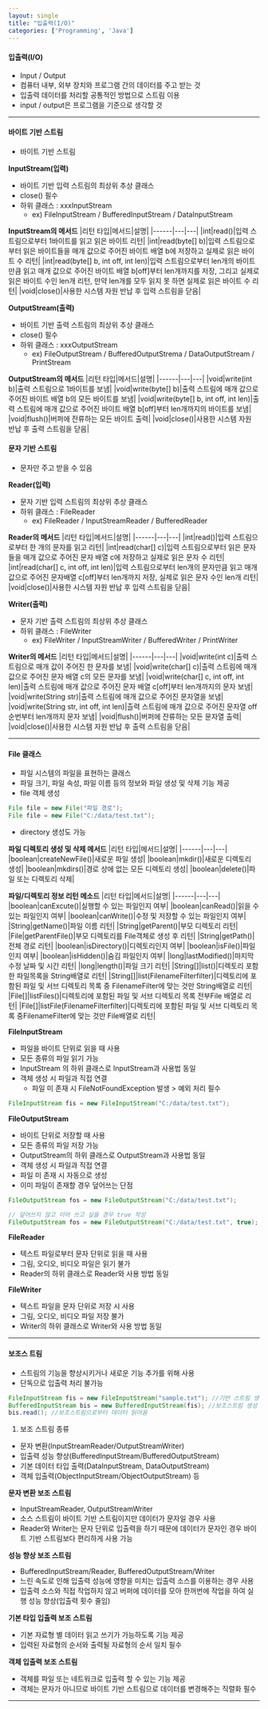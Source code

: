 ```yaml
---
layout: single
title: "입출력(I/O)"
categories: ['Programming', 'Java']
---
```

   
#### 입출력(I/O)
* Input / Output
* 컴퓨터 내부, 외부 장치와 프로그램 간의 데이터를 주고 받는 것
* 입출력 데이터를 처리할 공통적인 방법으로 스트림 이용
* input / output은 프로그램을 기준으로 생각할 것   
   
***
#### 바이트 기반 스트림
* 바이트 기반 스트림
   
**InputStream(입력)**
* 바이트 기반 입력 스트림의 최상위 추상 클래스
* close() 필수
* 하위 클래스 : xxxInputStream
    * ex) FileInputStream / BufferedInputStream / DataInputStream   
   
**InputStream의 메서드**
|리턴 타입|메서드|설명|
|------|---|---|
|int|read()|입력 스트림으로부터 1바이트를 읽고 읽은 바이트 리턴|
|int|read(byte[] b)|입력 스트림으로부터 읽은 바이트들을 매개 값으로 주어진 바이트 배열 b에 저장하고 실제로 읽은 바이트 수 리턴|
|int|read(byte[] b, int off, int len)|입력 스트림으로부터 len개의 바이트만큼 읽고 매개 값으로 주어진 바이트 배열 b[off]부터 len개까지를 저장, 그리고 실제로 읽은 바이트 수인 len개 리턴, 만약 len개를 모두 읽지 못 하면 실제로 읽은 바이트 수 리턴|
|void|close()|사용한 시스템 자원 반납 후 입력 스트림을 닫음|   
   
   
**OutputStream(출력)**
* 바이트 기반 출력 스트림의 최상위 추상 클래스
* close() 필수
* 하위 클래스 : xxxOutputStream
    * ex) FileOutputStream / BufferedOutputStrema / DataOutputStream / PrintStream
    
**OutputStream의 메서드**
|리턴 타입|메서드|설명|
|------|---|---|
|void|write(int b)|출력 스트림으로 1바이트를 보냄|
|void|write(byte[] b)|출력 스트림에 매개 값으로 주어진 바이트 배열 b의 모든 바이트를 보냄|
|void|write(byte[] b, int off, int len)|출력 스트림에 매개 값으로 주어진 바이트 배열 b[off]부터 len개까지의 바이트를 보냄|
|void|flush()|버퍼에 잔류하는 모든 바이트 출력|
|void|close()|사용한 시스템 자원 반납 후 출력 스트림을 닫음|
   
#### 문자 기반 스트림
* 문자만 주고 받을 수 있음   
   
**Reader(입력)**
* 문자 기반 입력 스트림의 최상위 추상 클래스
* 하위 클래스 : FileReader
    * ex) FileReader / InputStreamReader / BufferedReader
   
**Reader의 메서드**
|리턴 타입|메서드|설명|
|------|---|---|
|int|read()|입력 스트림으로부터 한 개의 문자를 읽고 리턴|
|int|read(char[] c)|입력 스트림으로부터 읽은 문자들을 매개 값으로 주어진 문자 배열 c에 저장하고 실제로 읽은 문자 수 리턴|
|int|read(char[] c, int off, int len)|입력 스트림으로부터 len개의 문자만큼 읽고 매개 값으로 주어진 문자배열 c[off]부터 len개까지 저장, 실제로 읽은 문자 수인 len개 리턴|
|void|close()|사용한 시스템 자원 반납 후 입력 스트림을 닫음|   
   

**Writer(출력)**
* 문자 기반 출력 스트림의 최상위 추상 클래스
* 하위 클래스 : FileWriter
    * ex) FileWriter / InputStreamWriter / BufferedWriter / PrintWriter
   
**Writer의 메서드**
|리턴 타입|메서드|설명|
|------|---|---|
|void|write(int c)|출력 스트림으로 매개 값이 주어진 한 문자를 보냄|
|void|write(char[] c)|출력 스트림에 매개 값으로 주어진 문자 배열 c의 모든 문자를 보냄|
|void|write(char[] c, int off, int len)|출력 스트림에 매개 값으로 주어진 문자 배열 c[off]부터 len개까지의 문자 보냄|
|void|write(String str)|출력 스트림에 매개 값으로 주어진 문자열을 보냄|
|void|write(String str, int off, int len)|츨력 스트림에 매개 값으로 주어진 문자열 off순번부터 len개까지 문자 보냄|
|void|flush()|버퍼에 잔류하는 모든 문자열 출력|
|void|close()|사용한 시스템 자원 반납 후 출력 스트림을 닫음|
   
***
#### File 클래스
* 파일 시스템의 파일을 표현하는 클래스
* 파일 크기, 파일 속성, 파일 이름 등의 정보와 파일 생성 및 삭제 기능 제공
* file 객체 생성   
   
``` java
File file = new File("파일 경로");
File file = new File("C:/data/test.txt");
```   
   
* directory 생성도 가능   
   
**파일 디렉토리 생성 및 삭제 메서드**
|리턴 타입|메서드|설명|
|------|---|---|
|boolean|createNewFile()|새로운 파일 생성|
|boolean|mkdir()|새로운 디렉토리 생성|
|boolean|mkdirs()|경로 상에 없는 모든 디렉토리 생성|
|boolean|delete()|파일 또는 디렉토리 삭제|   
   
**파일/디렉토리 정보 리턴 메소드**
|리턴 타입|메서드|설명|
|------|---|---|
|boolean|canExcute()|실행할 수 있는 파일인지 여부|
|boolean|canRead()|읽을 수 있는 파일인지 여부|
|boolean|canWrite()|수정 및 저장할 수 있는 파일인지 여부|
|String|getName()|파일 이름 리턴|
|String|getParent()|부모 디렉토리 리턴|
|File|getParentFile()|부모 디렉토리를 File객체로 생성 후 리턴|
|String|getPath()|전체 경로 리턴|
|boolean|isDirectory()|디렉토리인지 여부|
|boolean|isFile()|파일인지 여부|
|boolean|isHidden()|숨김 파일인지 여부|
|long|lastModified()|마지막 수정 날짜 및 시간 리턴|
|long|length()|파일 크기 리턴|
|String[]|list()|디렉토리 포함한 파일목록을 String배열로 리턴|
|String[]|list(FilenameFilterfilter)|디렉토리에 포함된 파일 및 서브 디렉토리 목록 중 FilenameFilter에 맞는 것만 String배열로 리턴|
|File[]|listFiles()|디렉토리에 포함된 파일 및 서브 디렉토리 목록 전부File 배열로 리턴|
|File[]|listFile(FilenameFilterfilter)|디렉토리에 포함된 파일 및 서브 디렉토리 목록 중FilenameFilter에 맞는 것만 File배열로 리턴|
   

**FileInputStream**
* 파일을 바이트 단위로 읽을 때 사용
* 모든 종류의 파일 읽기 가능
* InputStream 의 하위 클래스로 InputStream과 사용법 동일
* 객체 생성 시 파일과 직접 연결
    * 파일 미 존재 시 FileNotFoundException 발생 > 예외 처리 필수
   
``` java
FileInputStream fis = new FileInputStream("C:/data/test.txt");
```   
   
**FileOutputStream**
* 바이트 단위로 저장할 때 사용
* 모든 종류의 파일 저장 가능
* OutputStream의 하위 클래스로 OutputStream과 사용법 동일
* 객체 생성 시 파일과 직접 연결
* 파일 미 존재 시 자동으로 생성
* 이미 파일이 존재할 경우 덮어쓰는 단점
   
``` java
FileOutputStream fos = new FileOutputStream("C:/data/test.txt");

// 덮어쓰지 않고 이어 쓰고 싶을 경우 true 작성
FileOutputStream fos = new FileOutputStream("C:/data/test.txt", true);
```
   
**FileReader**
* 텍스트 파일로부터 문자 단위로 읽을 때 사용
* 그림, 오디오, 비디오 파일은 읽기 불가
* Reader의 하위 클래스로 Reader와 사용 방법 동일   
   
**FileWriter**
* 텍스트 파일을 문자 단위로 저장 시 사용
* 그림, 오디오, 비디오 파일 저장 불가
* Writer의 하위 클래스로 Writer와 사용 방법 동일   
   
***
#### 보조스 트림
* 스트림의 기능을 향상시키거나 새로운 기능 추가를 위해 사용
* 단독으로 입출력 처리 불가능   
   
``` java
FileInputStream fis = new FileInputStream("sample.txt"); //기반 스트림 생성
BufferedInputStream bis = new BufferedInputStream(fis); //보조스트림 생성
bis.read(); //보조스트림으로부터 데이터 읽어옴
```   
   
1) 보조 스트림 종류
* 문자 변환(InputStreamReader/OutputStreamWriter)
* 입출력 성능 향상(BufferedInputStream/BufferedOutputStream)
* 기본 데이터 타입 출력(DataInputStream, DataOutputStream)
* 객체 입출력(ObjectInputStream/ObjectOutputStream) 등
   
**문자 변환 보조 스트림**
* InputStreamReader, OutputStreamWriter
* 소스 스트림이 바이트 기반 스트림이지만 데이터가 문자일 경우 사용
* Reader와 Writer는 문자 단위로 입출력을 하기 때문에 데이터가 문자인 경우 바이트 기반 스트림보다 편리하게 사용 가능
   

**성능 향상 보조 스트림**
* BufferedInputStream/Reader, BufferedOutputStream/Writer
* 느린 속도로 인해 입출력 성능에 영향을 미치는 입출력 소스를 이용하는 경우 사용
* 입출력 소스와 직접 작업하지 않고 버퍼에 데이터를 모아 한꺼번에 작업을 하여 실행 성능 향상(입출력 횟수 줄임)
   
   
**기본 타입 입출력 보조 스트림**
* 기본 자료형 별 데이터 읽고 쓰기가 가능하도록 기능 제공
* 입력된 자료형의 순서와 출력될 자료형의 순서 일치 필수   
   

**객체 입출력 보조 스트림**
* 객체를 파일 또는 네트워크로 입출력 할 수 있는 기능 제공
* 객체는 문자가 아니므로 바이트 기반 스트림으로 데이터를 변경해주는 직렬화 필수

***
